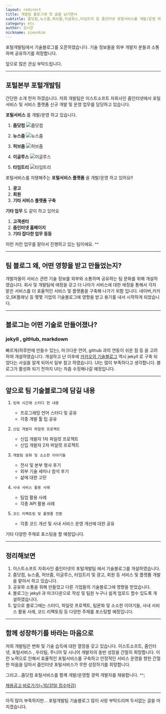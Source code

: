 ```yaml
---
layout: redirect
title: 개발팀 블로그에 첫 글을 남기면서
subtitle: 줌닷컴,뉴스줌,허브줌,이글루스,타임트리 등 줌인터넷 포털서비스를 개발/운영 하고 있는 개발팀에서 기술 블로그를 오픈하였습니다. 
category: etc
author: 김시은
nickname: sieunkim
---
```


포털개발팀에서 기술블로그를 오픈하였습니다. 기술 정보들을 외부 개발자 분들과 소통하며 공유하기를 희망합니다. 

앞으로 많은 관심 부탁드립니다. 

---

<script>
  location.href="https://zuminternet.github.io/first/";
</script>

## 포털본부 포털개발팀

간단한 소개 먼저 하겠습니다. 저희 개발팀은 이스트소프트 자회사인 줌인터넷에서 포털서비스 및 서비스 플랫폼 신규 개발 및 운영 업무를 담당하고 있습니다.

**포털서비스** 를 개발/운영 하고 있습니다.

1. **줌닷컴**
![줌닷컴](/images/2016/2016_10_12_first/zumcom.png) 

2. **뉴스줌**
![뉴스줌](/images/2016/2016_10_12_first/news.png) 

3. **허브줌**
![허브줌](/images/2016/2016_10_12_first/hub.png) 

4. **이글루스**
![이글루스](/images/2016/2016_10_12_first/egloos.png) 

5. **타임트리**
![타임트리](/images/2016/2016_10_12_first/timetree.png) 

포털서비스를 지탱해주는 **포털서비스 플랫폼** 을 개발/운영 하고 있어요!!

1. **광고**
2. **회원**
3. **기타 서비스 플랫폼 구축**

**기타 업무** 도 같이 하고 있어요

1. **고객센터**
2. **줌인터넷 홈페이지**
3. **기타 잡다한 업무 등등**

이런 저런 업무를 맡아서 진행하고 있는 팀이에요. ^^

---

## 팀 블로그 왜, 어떤 영향을 받고 만들었는지?

개발자들이 서비스 관련 기술 정보를 외부와 소통하며 공유하는 팀 문화를 위해 개설하였습니다. 회사 및 개발팀에 애정을 갖고 더 나아가 서비스에 대한 애정을 통해서 각자 맡은 서비스를 더 효율적인 서비스 및 플랫폼을 구축해 나가기 위함 입니다. 네이버,카카오,SK플래닛 등 몇몇 기업의 기술블로그에 영향을 받고 용기를 내서 시작하게 되었습니다.


---

## 블로그는 어떤 기술로 만들어졌나?

### jekyll , gitHub, markdown

빠르게(하루만에 만들수 있는), 마크다운 언어, github 과의 연동이 쉬운 점 등 을 고려하여 개설하였습니다. 개설하고 난 이후에 [카카오의 기술블로그](http://tech.kakao.com/2016/07/07/tech-blog-story/) 역시 jekyll 로 구축 되었다는 사실을 알게 되어서 일부 참고 하였습니다. UI는 많이 부족하다고 생각합니다. 블로그가 활성화 되기 전까지 UI는 차츰 수정해나갈 예정입니다.

---

## 앞으로 팀 기술블로그에 담길 내용

1. `잉여 시간에 스터디 한 내용`

    - 프로그래밍 언어 스터디 및 공유
    - 각종 개발 툴 팁 공유

2. `신입 개발자 파일럿 프로젝트`

    - 신입 개발자 1차 파일럿 프로젝트
    - 신입 개발자 2차 파일럿 프로젝트

3. `개발팀 문화 및 소소한 이야기들`

    - 전사 및 본부 행사 후기
    - 외부 기술 세미나 참석 후기
    - 삶에 대한 고민

4. `사내 서비스 활용 사례`
    - 팀업 활용 사례
	- 각종 API 활용 사례

5. `코드 리팩토링 및 플랫폼 전환`

    - 각종 코드 개선 및 사내 서비스 운영 개선에 대한 공유


기타 다양한 주제로 포스팅을 할 예정입니다.

---

## 정리해보면

1. 이스트소프트 자회사인 줌인터넷의 포털개발팀 에서 기술블로그를 개설하였습니다.
2. 줌닷컴, 뉴스줌, 허브줌, 이글루스, 타임트리 및 광고, 회원 등 서비스 및 플랫폼 개발을 맡아서 하고 있습니다.
3. 공유와 소통을 위해 만들었고 다른 기업들의 기술블로그에 영향을 받았습니다.
4. 블로그는 jekyll 과 마크다운으로 작성 및 팀원 누구나 쉽게 업로드 할수 있도록 개설하였습니다.
5. 앞으로 블로그에는 스터디, 파일럿 프로젝트, 팀문화 및 소소한 이야기들, 사내 서비스 활용 사례, 코드 리팩토링 등 다양한 주제를 포스팅할 예정입니다.

---

## 함께 성장하기를 바라는 마음으로

저희 개발팀은 변화 및 기술 습득에 대한 열정을 갖고 있습니다. 이스트소프트, 줌인터넷, 포털서비스 , 우리팀, 주니어 및 시니어 개발자의 동반 성장을 간절히 희망합니다. 이런 노력으로 인해서 효율적인 포털서비스를 구축하고 안정적인 서비스 운영을 향한 간절한 마음을 담아서 줌인터넷 포털서비스가 무한 성장하기를 희망합니다.

그리고...줌닷컴 포털서비스를 함께 개발/운영할 경력 개발자를 채용합니다. ^^;

[채용공고 바로가기(~10/31일 접수마감)](http://www.estsoft.co.kr/Default.aspx?wbs=5.0.3.5&rcrtid=R201610200001)

---

아직 많이 부족하지만... 포털개발팀 기술블로그 많이 사랑 부탁드리며 두서없는 글을 마치겠습니다.
